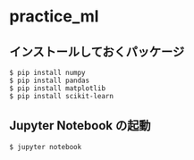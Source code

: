# practice_ml

## インストールしておくパッケージ
```
$ pip install numpy
$ pip install pandas
$ pip install matplotlib
$ pip install scikit-learn
```

## Jupyter Notebook の起動
```
$ jupyter notebook
```
